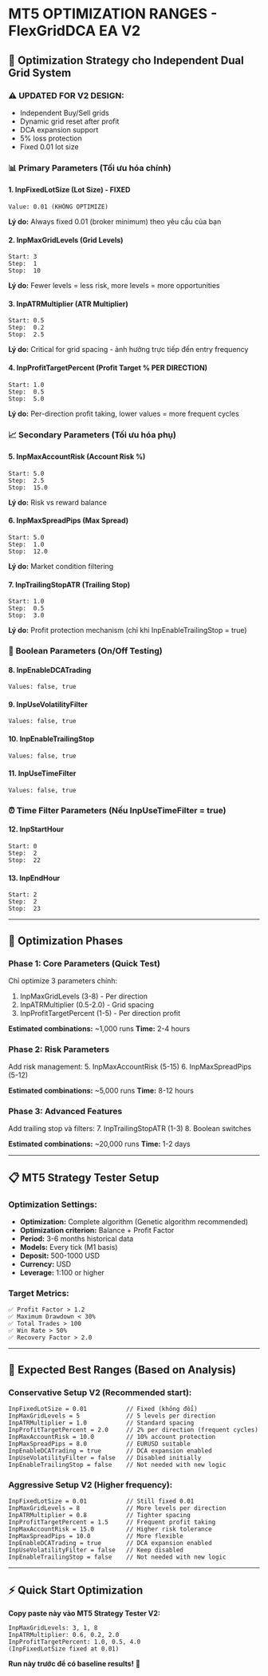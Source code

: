 # MT5 OPTIMIZATION RANGES - FlexGridDCA EA V2

## 🎯 **Optimization Strategy cho Independent Dual Grid System**

### **⚠️ UPDATED FOR V2 DESIGN:**
- Independent Buy/Sell grids
- Dynamic grid reset after profit
- DCA expansion support  
- 5% loss protection
- Fixed 0.01 lot size

### 📊 **Primary Parameters (Tối ưu hóa chính)**

#### 1. **InpFixedLotSize** (Lot Size) - FIXED
```
Value: 0.01 (KHÔNG OPTIMIZE)
```
**Lý do:** Always fixed 0.01 (broker minimum) theo yêu cầu của bạn

#### 2. **InpMaxGridLevels** (Grid Levels)
```
Start: 3
Step:  1
Stop:  10
```
**Lý do:** Fewer levels = less risk, more levels = more opportunities

#### 3. **InpATRMultiplier** (ATR Multiplier)
```
Start: 0.5
Step:  0.2
Stop:  2.5
```
**Lý do:** Critical for grid spacing - ảnh hưởng trực tiếp đến entry frequency

#### 4. **InpProfitTargetPercent** (Profit Target % PER DIRECTION)
```
Start: 1.0
Step:  0.5
Stop:  5.0
```
**Lý do:** Per-direction profit taking, lower values = more frequent cycles

### 📈 **Secondary Parameters (Tối ưu hóa phụ)**

#### 5. **InpMaxAccountRisk** (Account Risk %)
```
Start: 5.0
Step:  2.5
Stop:  15.0
```
**Lý do:** Risk vs reward balance

#### 6. **InpMaxSpreadPips** (Max Spread)
```
Start: 5.0
Step:  1.0
Stop:  12.0
```
**Lý do:** Market condition filtering

#### 7. **InpTrailingStopATR** (Trailing Stop)
```
Start: 1.0
Step:  0.5
Stop:  3.0
```
**Lý do:** Profit protection mechanism (chỉ khi InpEnableTrailingStop = true)

### 🔄 **Boolean Parameters (On/Off Testing)**

#### 8. **InpEnableDCATrading**
```
Values: false, true
```

#### 9. **InpUseVolatilityFilter**
```
Values: false, true
```

#### 10. **InpEnableTrailingStop**
```
Values: false, true
```

#### 11. **InpUseTimeFilter**
```
Values: false, true
```

### ⏰ **Time Filter Parameters (Nếu InpUseTimeFilter = true)**

#### 12. **InpStartHour**
```
Start: 0
Step:  2
Stop:  22
```

#### 13. **InpEndHour**
```
Start: 2
Step:  2
Stop:  23
```

---

## 🚀 **Optimization Phases**

### **Phase 1: Core Parameters (Quick Test)**
Chỉ optimize 3 parameters chính:
1. InpMaxGridLevels (3-8) - Per direction
2. InpATRMultiplier (0.5-2.0) - Grid spacing
3. InpProfitTargetPercent (1-5) - Per direction profit

**Estimated combinations:** ~1,000 runs
**Time:** 2-4 hours

### **Phase 2: Risk Parameters**
Add risk management:
5. InpMaxAccountRisk (5-15)
6. InpMaxSpreadPips (5-12)

**Estimated combinations:** ~5,000 runs
**Time:** 8-12 hours

### **Phase 3: Advanced Features**
Add trailing stop và filters:
7. InpTrailingStopATR (1-3)
8. Boolean switches

**Estimated combinations:** ~20,000 runs
**Time:** 1-2 days

---

## 📋 **MT5 Strategy Tester Setup**

### **Optimization Settings:**
- **Optimization:** Complete algorithm (Genetic algorithm recommended)
- **Optimization criterion:** Balance + Profit Factor
- **Period:** 3-6 months historical data
- **Models:** Every tick (M1 basis)
- **Deposit:** 500-1000 USD
- **Currency:** USD
- **Leverage:** 1:100 or higher

### **Target Metrics:**
```
✅ Profit Factor > 1.2
✅ Maximum Drawdown < 30%
✅ Total Trades > 100
✅ Win Rate > 50%
✅ Recovery Factor > 2.0
```

---

## 🎯 **Expected Best Ranges (Based on Analysis)**

### **Conservative Setup V2 (Recommended start):**
```
InpFixedLotSize = 0.01           // Fixed (không đổi)
InpMaxGridLevels = 5             // 5 levels per direction
InpATRMultiplier = 1.0           // Standard spacing
InpProfitTargetPercent = 2.0     // 2% per direction (frequent cycles)
InpMaxAccountRisk = 10.0         // 10% account protection
InpMaxSpreadPips = 8.0           // EURUSD suitable
InpEnableDCATrading = true       // DCA expansion enabled
InpUseVolatilityFilter = false   // Disabled initially
InpEnableTrailingStop = false    // Not needed with new logic
```

### **Aggressive Setup V2 (Higher frequency):**
```
InpFixedLotSize = 0.01           // Still fixed 0.01
InpMaxGridLevels = 8             // More levels per direction
InpATRMultiplier = 0.8           // Tighter spacing
InpProfitTargetPercent = 1.5     // Frequent profit taking
InpMaxAccountRisk = 15.0         // Higher risk tolerance
InpMaxSpreadPips = 10.0          // More flexible
InpEnableDCATrading = true       // DCA expansion enabled
InpUseVolatilityFilter = false   // Keep disabled
InpEnableTrailingStop = false    // Not needed with new logic
```

---

## ⚡ **Quick Start Optimization**

**Copy paste này vào MT5 Strategy Tester V2:**

```
InpMaxGridLevels: 3, 1, 8
InpATRMultiplier: 0.6, 0.2, 2.0
InpProfitTargetPercent: 1.0, 0.5, 4.0
(InpFixedLotSize fixed at 0.01)
```

**Run này trước để có baseline results!** 🎯
